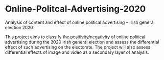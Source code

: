 # Online-Politcal-Advertising-2020
Analysis of content and effect of online political advertising – Irish general election 2020

This project aims to classify the positivity/negativity of online political advertising during the 2020 Irish general election and assess the differential effect of such advertising on the electorate. The project will also assess differential effects of image and video as a secondary layer of analysis.  

